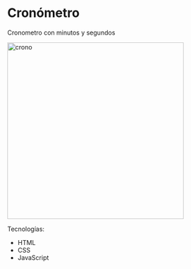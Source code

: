 # Cronómetro
Cronometro con minutos y segundos

<img src="https://i.ibb.co/MSnHGqt/Screen-Shot-2021-04-27-at-08-21-06.png" alt="crono" width="400"/>

Tecnologías:
- HTML
- CSS
- JavaScript
